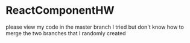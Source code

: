 # ReactComponentHW
please view my code in the master branch
I tried but don't know how to merge the two branches that I randomly created
